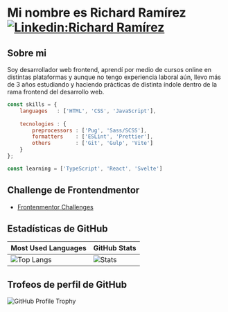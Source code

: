 # Mi nombre es Richard Ramírez [![Linkedin:Richard Ramírez](https://img.shields.io/badge/-Richard%20Ramírez-blue?style=flat-square&logo=Linkedin&logoColor=white&link=https://www.linkedin.com/in/richard-ramírez-514963181/)](https://www.linkedin.com/in/richard-ramírez-514963181/)

## Sobre mi

Soy desarrollador web frontend, aprendí por medio de cursos online en distintas plataformas y aunque no tengo experiencia laboral aún, llevo más de 3 años estudiando y haciendo prácticas de distinta índole dentro de la rama frontend del desarrollo web.

```js
const skills = {
    languages   : ['HTML', 'CSS', 'JavaScript'],
    
    tecnologies : {
        preprocessors : ['Pug', 'Sass/SCSS'],
        formatters    : ['ESLint', 'Prettier'],
        others        : ['Git', 'Gulp', 'Vite']
    }
};

const learning = ['TypeScript', 'React', 'Svelte']
```

## Challenge de Frontendmentor

* [Frontenmentor Challenges](https://github.com/frontendmentor-challenge-repos)

## Estadísticas de GitHub

| Most Used Languages                                                                                                                                                                      | GitHub Stats                                                                                                                                                |
| ---------------------------------------------------------------------------------------------------------------------------------------------------------------------------------------- | ----------------------------------------------------------------------------------------------------------------------------------------------------------- |
| ![Top Langs](https://github-readme-stats.vercel.app/api/top-langs/?username=rr69sport&show_icons=true&hide_title=true&hide_border=true&bg_color=0d1117&text_color=f0f6fc&layout=compact) | ![Stats](https://github-readme-stats.vercel.app/api/?username=rr69sport&show_icons=true&hide_title=true&hide_border=true&bg_color=0d1117&text_color=f0f6fc) |

## Trofeos de perfil de GitHub

![GitHub Profile Trophy](https://github-profile-trophy.vercel.app/?username=rr69sport&theme=darkhub&margin-w=45)

